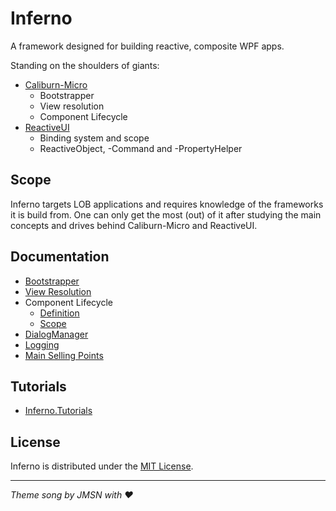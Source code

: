 # Inferno

A framework designed for building reactive, composite WPF apps. 

Standing on the shoulders of giants:

- [Caliburn-Micro](https://caliburnmicro.com/)
  - Bootstrapper
  - View resolution
  - Component Lifecycle
- [ReactiveUI](https://reactiveui.net/)
  - Binding system and scope
  - ReactiveObject, -Command and -PropertyHelper



## Scope

Inferno targets LOB applications and requires knowledge of the frameworks it is build from. One can only get the most (out) of it after studying the main concepts and drives behind Caliburn-Micro and ReactiveUI. 



## Documentation

- [Bootstrapper](docs/Bootstrapper/Bootstrapper.md)
- [View Resolution](docs/ViewResolution/ViewResolution.md)
- Component Lifecycle
  - [Definition](docs/LifeCycle/1_Definition.md)
  - [Scope](docs/LifeCycle/2_Scope.md)
- [DialogManager](docs/DialogManager/DialogManager.md)
- [Logging](docs/Logging/Logging.md)
- [Main Selling Points](docs/MainSellingPoints/MainSellingPoints.md)



## Tutorials

- [Inferno.Tutorials](https://github.com/ingenerics/Inferno.Tutorials)



## License

 Inferno is distributed under the [MIT License](http://opensource.org/licenses/MIT).



----------------

*Theme song by JMSN with ❤️*